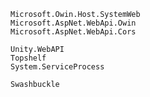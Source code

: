 ﻿```
Microsoft.Owin.Host.SystemWeb
Microsoft.AspNet.WebApi.Owin
Microsoft.AspNet.WebApi.Cors

Unity.WebAPI
Topshelf
System.ServiceProcess

Swashbuckle
```